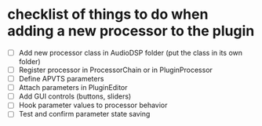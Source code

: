 # checklist of things to do when adding a new processor to the plugin

- [ ] Add new processor class in AudioDSP folder (put the class in its own folder)
- [ ] Register processor in ProcessorChain or in PluginProcessor
- [ ] Define APVTS parameters
- [ ] Attach parameters in PluginEditor
- [ ] Add GUI controls (buttons, sliders)
- [ ] Hook parameter values to processor behavior
- [ ] Test and confirm parameter state saving

